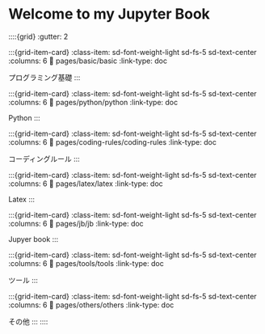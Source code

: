 # Welcome to my Jupyter Book


::::{grid}
:gutter: 2

:::{grid-item-card}
:class-item: sd-font-weight-light sd-fs-5 sd-text-center
:columns: 6
:link: pages/basic/basic
:link-type: doc

プログラミング基礎
:::

:::{grid-item-card}
:class-item: sd-font-weight-light sd-fs-5 sd-text-center
:columns: 6
:link: pages/python/python
:link-type: doc

Python
:::

:::{grid-item-card}
:class-item: sd-font-weight-light sd-fs-5 sd-text-center
:columns: 6
:link: pages/coding-rules/coding-rules
:link-type: doc

コーディングルール
:::

:::{grid-item-card}
:class-item: sd-font-weight-light sd-fs-5 sd-text-center
:columns: 6
:link: pages/latex/latex
:link-type: doc

Latex
:::

:::{grid-item-card}
:class-item: sd-font-weight-light sd-fs-5 sd-text-center
:columns: 6
:link: pages/jb/jb
:link-type: doc

Jupyer book
:::

:::{grid-item-card}
:class-item: sd-font-weight-light sd-fs-5 sd-text-center
:columns: 6
:link: pages/tools/tools
:link-type: doc

ツール
:::

:::{grid-item-card}
:class-item: sd-font-weight-light sd-fs-5 sd-text-center
:columns: 6
:link: pages/others/others
:link-type: doc

その他
:::
::::

<script data-name="BMC-Widget" data-cfasync="false" src="https://cdnjs.buymeacoffee.com/1.0.0/widget.prod.min.js" data-id="kkensuke" data-description="Support me on Buy me a coffee!" data-message="Thank you for visiting! You can now buy me a coffee." data-color="#40DCA5" data-position="Right" data-x_margin="18" data-y_margin="18"></script>